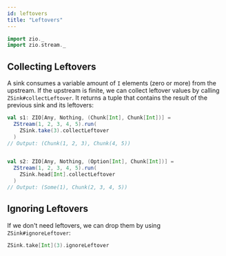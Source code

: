 ```yaml
---
id: leftovers
title: "Leftovers"
---
```


```scala mdoc:invisible
import zio._
import zio.stream._
```

## Collecting Leftovers

A sink consumes a variable amount of `I` elements (zero or more) from the upstream. If the upstream is finite, we can collect leftover values by calling `ZSink#collectLeftover`. It returns a tuple that contains the result of the previous sink and its leftovers:

```scala mdoc:silent:nest
val s1: ZIO[Any, Nothing, (Chunk[Int], Chunk[Int])] =
  ZStream(1, 2, 3, 4, 5).run(
    ZSink.take(3).collectLeftover
  )
// Output: (Chunk(1, 2, 3), Chunk(4, 5))


val s2: ZIO[Any, Nothing, (Option[Int], Chunk[Int])] =
  ZStream(1, 2, 3, 4, 5).run(
    ZSink.head[Int].collectLeftover
  )
// Output: (Some(1), Chunk(2, 3, 4, 5))
```

## Ignoring Leftovers

If we don't need leftovers, we can drop them by using `ZSink#ignoreLeftover`:

```scala mdoc:silent:nest
ZSink.take[Int](3).ignoreLeftover
```
